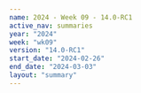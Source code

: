 ```yaml
---
name: 2024 - Week 09 - 14.0-RC1
active_nav: summaries
year: "2024"
week: "wk09"
version: "14.0-RC1"
start_date: "2024-02-26"
end_date: "2024-03-03"
layout: "summary"
---
```

